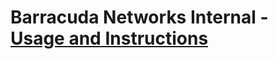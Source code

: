 # Barracuda Networks Internal - [Usage and Instructions](https://wikihub.cudawork.com/pages/viewpage.action?spaceKey=GIT&title=GitHub+-+User+Guide)
